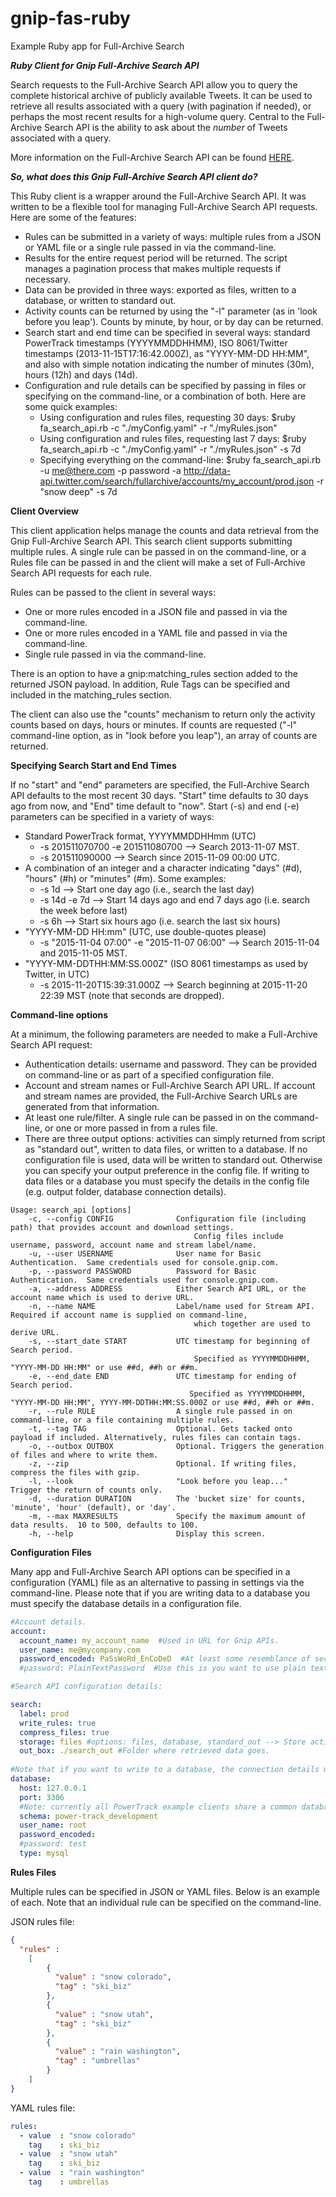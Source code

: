 # gnip-fas-ruby
Example Ruby app for Full-Archive Search

***Ruby Client for Gnip Full-Archive Search API***

Search requests to the Full-Archive Search API allow you to query the complete historical archive of publicly available Tweets. It can be used to retrieve all results associated with a query (with pagination if needed), or perhaps the most recent results for a high-volume query. Central to the Full-Archive Search API is the ability to ask about the *number* of Tweets associated with a query.

More information on the Full-Archive Search API can be found [HERE](http://support.gnip.com/apis/search_full_archive_api/).

***So, what does this Gnip Full-Archive Search API client do?***

This Ruby client is a wrapper around the Full-Archive Search API. It was written to be a flexible tool for managing Full-Archive Search API requests. Here are some of the features:

* Rules can be submitted in a variety of ways: multiple rules from a JSON or YAML file or a single rule passed in via the command-line.  
* Results for the entire request period will be returned.  The script manages a pagination process that makes multiple requests if necessary.  
* Data can be provided in three ways: exported as files, written to a database, or written to standard out.
* Activity counts can be returned by using the "-l" parameter (as in 'look before you leap').  Counts by minute, by hour, or by day can be returned.
* Search start and end time can be specified in several ways: standard PowerTrack timestamps (YYYYMMDDHHMM), 
  ISO 8061/Twitter timestamps (2013-11-15T17:16:42.000Z), as "YYYY-MM-DD HH:MM", and also with simple notation indicating the number of minutes (30m), hours (12h) and days (14d).
* Configuration and rule details can be specified by passing in files or specifying on the command-line, or a combination of both.  Here are some quick examples:
  * Using configuration and rules files, requesting 30 days: $ruby fa_search_api.rb -c "./myConfig.yaml" -r "./myRules.json"
  * Using configuration and rules files, requesting last 7 days: $ruby fa_search_api.rb -c "./myConfig.yaml" -r "./myRules.json" -s 7d
  * Specifying everything on the command-line: $ruby fa_search_api.rb -u me@there.com -p password -a http://data-api.twitter.com/search/fullarchive/accounts/my_account/prod.json -r "snow deep" -s 7d
  
**Client Overview**

This client application helps manage the counts and data retrieval from the Gnip Full-Archive Search API. This search client supports submitting multiple rules.  A single rule can be passed in on the command-line, or a Rules file can be passed in and the client will make a set of Full-Archive Search API requests for each rule. 

Rules can be passed to the client in several ways:
 + One or more rules encoded in a JSON file and passed in via the command-line.
 + One or more rules encoded in a YAML file and passed in via the command-line.
 + Single rule passed in via the command-line.

There is an option to have a gnip:matching_rules section added to the returned JSON payload.  In addition, Rule Tags can be specified and included in the matching_rules section. 

The client can also use the "counts" mechanism to return only the activity counts based on days, hours or minutes.  If counts are requested ("-l" command-line option, as in "look before you leap"), an array of counts are returned.

**Specifying Search Start and End Times**

If no "start" and "end" parameters are specified, the Full-Archive Search API defaults to the most recent 30 days. "Start" time defaults to 30 days ago from now, and "End" time default to "now". Start (-s) and end (-e) parameters can be specified in a variety of ways:

* Standard PowerTrack format, YYYYMMDDHHmm (UTC)
   * -s 201511070700 -e 201511080700 --> Search 2013-11-07 MST. 
   * -s 201511090000 --> Search since 2015-11-09 00:00 UTC.
* A combination of an integer and a character indicating "days" (#d), "hours" (#h) or "minutes" (#m).  Some examples:
   * -s 1d --> Start one day ago (i.e., search the last day)
   * -s 14d -e 7d --> Start 14 days ago and end 7 days ago (i.e. search the week before last)  
   * -s 6h --> Start six hours ago (i.e. search the last six hours) 
* "YYYY-MM-DD HH:mm" (UTC, use double-quotes please)
   * -s "2015-11-04 07:00" -e "2015-11-07 06:00" --> Search 2015-11-04 and 2015-11-05 MST.
* "YYYY-MM-DDTHH:MM:SS.000Z" (ISO 8061 timestamps as used by Twitter, in UTC)
   * -s 2015-11-20T15:39:31.000Z --> Search beginning at 2015-11-20 22:39 MST (note that seconds are dropped).

**Command-line options**

At a minimum, the following parameters are needed to make a Full-Archive Search API request:

* Authentication details: username and password.  They can be provided on command-line or as part of a specified configuration file.
* Account and stream names or Full-Archive Search API URL.  If account and stream names are provided, the Full-Archive Search URLs are generated from that information. 
* At least one rule/filter. A single rule can be passed in on the command-line, or one or more passed in from a rules file.
* There are three output options: activities can simply returned from script as "standard out", written to data files, or written to a database.  If no configuration file is used, data will be written to standard out.  Otherwise you can specify your output preference in the config file. If writing to data files or a database you must specify the details in the config file (e.g. output folder, database connection details).


```
Usage: search_api [options]
    -c, --config CONFIG              Configuration file (including path) that provides account and download settings.
                                         Config files include username, password, account name and stream label/name.
    -u, --user USERNAME              User name for Basic Authentication.  Same credentials used for console.gnip.com.
    -p, --password PASSWORD          Password for Basic Authentication.  Same credentials used for console.gnip.com.
    -a, --address ADDRESS            Either Search API URL, or the account name which is used to derive URL.
    -n, --name NAME                  Label/name used for Stream API. Required if account name is supplied on command-line,
                                         which together are used to derive URL.
    -s, --start_date START           UTC timestamp for beginning of Search period.
                                         Specified as YYYYMMDDHHMM, "YYYY-MM-DD HH:MM" or use ##d, ##h or ##m.
    -e, --end_date END               UTC timestamp for ending of Search period.
                                        Specified as YYYYMMDDHHMM, "YYYY-MM-DD HH:MM", YYYY-MM-DDTHH:MM:SS.000Z or use ##d, ##h or ##m.
    -r, --rule RULE                  A single rule passed in on command-line, or a file containing multiple rules.
    -t, --tag TAG                    Optional. Gets tacked onto payload if included. Alternatively, rules files can contain tags.
    -o, --outbox OUTBOX              Optional. Triggers the generation of files and where to write them.
    -z, --zip                        Optional. If writing files, compress the files with gzip.
    -l, --look                       "Look before you leap..."  Trigger the return of counts only.
    -d, --duration DURATION          The 'bucket size' for counts, 'minute', 'hour' (default), or 'day'.
    -m, --max MAXRESULTS             Specify the maximum amount of data results.  10 to 500, defaults to 100.
    -h, --help                       Display this screen.

```

**Configuration Files**

Many app and Full-Archive Search API options can be specified in a configuration (YAML) file as an alternative to passing in settings via the command-line.  Please note that if you are writing data to a database you must specify the database details in a configuration file.

```yaml
#Account details.
account:
  account_name: my_account_name  #Used in URL for Gnip APIs.
  user_name: me@mycompany.com
  password_encoded: PaSsWoRd_EnCoDeD  #At least some resemblance of security. Generated by "base64" Ruby Gem.
  #password: PlainTextPassword  #Use this is you want to use plain text, and comment out the encoded entry above.

#Search API configuration details:

search:
  label: prod
  write_rules: true
  compress_files: true
  storage: files #options: files, database, standard_out --> Store activities in local files, in database. or print to system out?
  out_box: ./search_out #Folder where retrieved data goes.
  
#Note that if you want to write to a database, the connection details must be specified in this file.
database:
  host: 127.0.0.1
  port: 3306
  #Note: currently all PowerTrack example clients share a common database schema.
  schema: power-track_development
  user_name: root
  password_encoded:
  #password: test
  type: mysql

```


**Rules Files**

Multiple rules can be specified in JSON or YAML files.  Below is an example of each. Note that an individual rule can be specified on the command-line. 

JSON rules file:

```json
{
  "rules" :
    [
        {
          "value" : "snow colorado",
          "tag" : "ski_biz"
        },
        {
          "value" : "snow utah",
          "tag" : "ski_biz"
        },
        {
          "value" : "rain washington",
          "tag" : "umbrellas"
        }
    ]
}
```
YAML rules file:
```yaml
rules:
  - value  : "snow colorado"
    tag    : ski_biz
  - value  : "snow utah"
    tag    : ski_biz
  - value  : "rain washington"
    tag    : umbrellas
```

 
  


